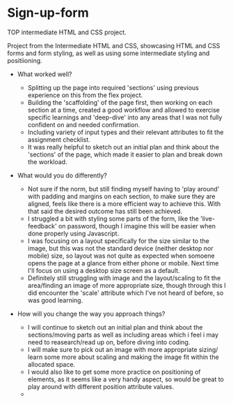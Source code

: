 # Sign-up-form
TOP intermediate HTML and CSS project.

Project from the Intermediate HTML and CSS, showcasing HTML and CSS forms and form styling, as well as using some intermediate styling and positiioning. 

- What worked well?
  
    - Splitting up the page into required 'sections' using previous experience on this from the flex project.
    - Building the 'scaffolding' of the page first, then working on each section at a time, created a good workflow and allowed to exercise specific learnings and 'deep-dive' into any areas that I was not fully confident on and needed confirmation.
    - Including variety of input types and their relevant attributes to fit the assignment checklist.
    - It was really helpful to sketch out an initial plan and think about the 'sections' of the page, which made it easier to plan and break down the workload. 

- What would you do differently?
    - Not sure if the norm, but still finding myself having to 'play around' with padding and margins on each section, to make sure they are aligned, feels like there is a more efficient way to achieve this. With that said the desired outcome has still been achieved.
    - I struggled a bit with styling some parts of the form, like the 'live-feedback' on password, though I imagine this will be easier when done properly using Javascript.
    - I was focusing on a layout specifically for the size similar to the image, but this was not the standard device (neither desktop nor mobile) size, so layout was not quite as expected when somoene opens the page at a glance from either phone or mobile. Next time I'll focus on using a desktop size screen as a default.
    - Definitely still struggling with image and the layout/scaling to fit the area/finding an image of more appropriate size, though through this I did encounter the 'scale' attribute which I've not heard of before, so was good learning. 

- How will you change the way you approach things?
    - I will continue to sketch out an initial plan and think about the sections/moving parts as well as including areas which i feel i may need to reasearch/read up on, before diving into coding.
    - I will make sure to pick out an image with more appropriate sizing/ learn some more about scaling and making the image fit within the allocated space.
    - I would also like to get some more practice on positioning of elements, as it seems like a very handy aspect, so would be great to play around with different position attribute values.
    - 
